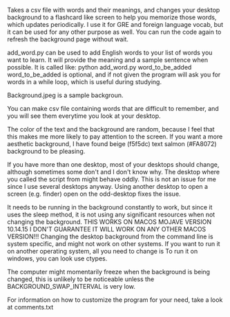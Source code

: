 Takes a csv file with words and their meanings, and changes your desktop
background to a flashcard like screen to help you memorize those words, which
updates periodically. I use it for GRE  and foreign language vocab,
but it can be used for any other purpose as well. You can run the code again
to refresh the background page without wait.

add_word.py can be used to add English words to your list of words
you want to learn. It will provide the meaning and a sample sentence
when possible. It is called like:
python add_word.py word_to_be_added
word_to_be_added is optional, and if not given the program will ask you
for words in a while loop, which is useful during studying.

Background.jpeg is a sample backgroun.

You can make csv file containing words that are difficult to remember,
and you will see them everytime you look at your desktop.

The color of the text and the background are random, because I feel that
this makes me more likely to pay attention to the screen. If you want a more
aesthetic background, I have found beige (f5f5dc) text
salmon (#FA8072) background to be pleasing.


If you have more than one desktop, most of your desktops should change,
although sometimes some don't and I don't know why. The desktop
where you called the script from might behave oddly. This is not an issue for
me since I use several desktops anyway. Using another desktop to open a
screen (e.g. finder) open on the odd-desktop fixes the issue.

It needs to be running in the background constantly to work, but since
it uses the sleep method, it is not using any significant resources when
not changing the background.
THIS WORKS ON MACOS MOJAVE VERSION 10.14.15
I DON'T GUARANTEE IT WILL WORK ON ANY OTHER MACOS VERSION!!!
Changing the desktop background from the command line is system specific,
and might not work on other systems. If you want to run it on another
operating system, all you need to change is
To run it on windows, you can look use ctypes.

The computer might momentarily freeze when the background is being changed,
this is unlikely to be noticeable unless the BACKGROUND_SWAP_INTERVAL is very low.

For information on how to customize the program for your need,
take a look at comments.txt
